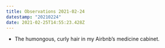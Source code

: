 ```yaml
---
title: Observations 2021-02-24
datestamp: "20210224"
date: 2021-02-25T14:55:23.428Z
---
```

- The humongous, curly hair in my Airbnb’s medicine cabinet.
